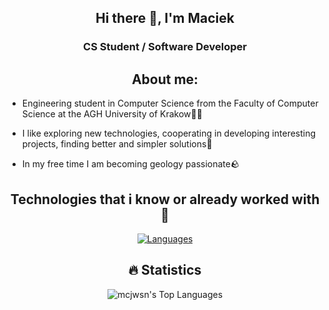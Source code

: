 <div align="center">


## Hi there 👋, I'm Maciek

### CS Student / Software Developer


## About me:
</div>

- Engineering student in Computer Science from the Faculty of Computer Science at the AGH University of Krakow👨‍🎓

- I like exploring new technologies, cooperating in developing interesting projects, finding better and simpler solutions🎲
 
- In my free time I am becoming geology passionate🪨
  
<div align="center">

## Technologies that i know or already worked with 🤟

[![Languages](https://skillicons.dev/icons?i=java,py,cpp,git,bash,html,ts,css,anaconda,c,cmake,js,react,rust,express,visualstudio,discord,flask,gradle,haskell,kotlin,github,gmail,linux,md,mysql,nodejs,postman,pytorch,r,vim,vite,vscode,windows,apple,cs,dart,elixir,xd,emacs,githubactions,latex,linkedin,npm,maven)](https://skillicons.dev)

## 🔥 Statistics

![mcjwsn's Top Languages](https://github-readme-stats.vercel.app/api/top-langs/?username=mcjwsn&theme=vue-dark&show_icons=true&hide_border=true&layout=compact&langs_count=12&hide=css,html,jupyter%20notebook&card_width=600)  
